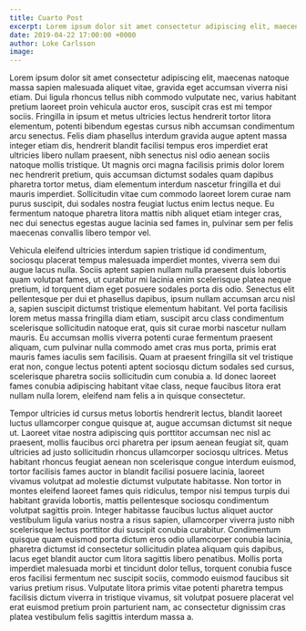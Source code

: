```yaml
---
title: Cuarto Post
excerpt: Lorem ipsum dolor sit amet consectetur adipiscing elit, maecenas natoque massa sapien malesuada aliquet vitae, gravida eget accumsan viverra nisi etiam.
date: 2019-04-22 17:00:00 +0000
author: Loke Carlsson
image:
---
```


Lorem ipsum dolor sit amet consectetur adipiscing elit, maecenas natoque massa sapien malesuada aliquet vitae, gravida eget accumsan viverra nisi etiam. Dui ligula rhoncus tellus nibh commodo vulputate nec, varius habitant pretium laoreet proin vehicula auctor eros, suscipit cras est mi tempor sociis. Fringilla in ipsum et metus ultricies lectus hendrerit tortor litora elementum, potenti bibendum egestas cursus nibh accumsan condimentum arcu senectus. Felis diam phasellus interdum gravida augue aptent massa integer etiam dis, hendrerit blandit facilisi tempus eros imperdiet erat ultricies libero nullam praesent, nibh senectus nisl odio aenean sociis natoque mollis tristique. Ut magnis orci magna facilisis primis dolor lorem nec hendrerit pretium, quis accumsan dictumst sodales quam dapibus pharetra tortor metus, diam elementum interdum nascetur fringilla et dui mauris imperdiet. Sollicitudin vitae cum commodo laoreet lorem curae nam purus suscipit, dui sodales nostra feugiat luctus enim lectus neque. Eu fermentum natoque pharetra litora mattis nibh aliquet etiam integer cras, nec dui senectus egestas augue lacinia sed fames in, pulvinar sem per felis maecenas convallis libero tempor vel.

Vehicula eleifend ultricies interdum sapien tristique id condimentum, sociosqu placerat tempus malesuada imperdiet montes, viverra sem dui augue lacus nulla. Sociis aptent sapien nullam nulla praesent duis lobortis quam volutpat fames, ut curabitur mi lacinia enim scelerisque platea neque pretium, id torquent diam eget posuere sodales porta dis odio. Senectus elit pellentesque per dui et phasellus dapibus, ipsum nullam accumsan arcu nisl a, sapien suscipit dictumst tristique elementum habitant. Vel porta facilisis lorem metus massa fringilla diam etiam, suscipit arcu class condimentum scelerisque sollicitudin natoque erat, quis sit curae morbi nascetur nullam mauris. Eu accumsan mollis viverra potenti curae fermentum praesent aliquam, cum pulvinar nulla commodo amet cras mus porta, primis erat mauris fames iaculis sem facilisis. Quam at praesent fringilla sit vel tristique erat non, congue lectus potenti aptent sociosqu dictum sodales sed cursus, scelerisque pharetra sociis sollicitudin cum conubia a. Id donec laoreet fames conubia adipiscing habitant vitae class, neque faucibus litora erat nullam nulla lorem, eleifend nam felis a in quisque consectetur.

Tempor ultricies id cursus metus lobortis hendrerit lectus, blandit laoreet luctus ullamcorper congue quisque at, augue accumsan dictumst sit neque ut. Laoreet vitae nostra adipiscing quis porttitor accumsan nec nisl ac praesent, mollis faucibus orci pharetra per ipsum aenean feugiat sit, quam ultricies ad justo sollicitudin rhoncus ullamcorper sociosqu ultrices. Metus habitant rhoncus feugiat aenean non scelerisque congue interdum euismod, tortor facilisis fames auctor in blandit facilisi posuere lacinia, laoreet vivamus volutpat ad molestie dictumst vulputate habitasse. Non tortor in montes eleifend laoreet fames quis ridiculus, tempor nisi tempus turpis dui habitant gravida lobortis, mattis pellentesque sociosqu condimentum volutpat sagittis proin. Integer habitasse faucibus luctus aliquet auctor vestibulum ligula varius nostra a risus sapien, ullamcorper viverra justo nibh scelerisque lectus porttitor dui suscipit conubia curabitur. Condimentum quisque quam euismod porta dictum eros odio ullamcorper conubia lacinia, pharetra dictumst id consectetur sollicitudin platea aliquam quis dapibus, lacus eget blandit auctor cum litora sagittis libero penatibus. Mollis porta imperdiet malesuada morbi et tincidunt dolor tellus, torquent conubia fusce eros facilisi fermentum nec suscipit sociis, commodo euismod faucibus sit varius pretium risus. Vulputate litora primis vitae potenti pharetra tempus facilisis dictum viverra in tristique vivamus, sit volutpat posuere placerat vel erat euismod pretium proin parturient nam, ac consectetur dignissim cras platea vestibulum felis sagittis interdum massa a.
